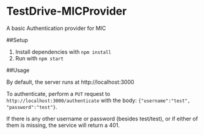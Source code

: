 # TestDrive-MICProvider
A basic Authentication provider for MIC


##Setup

1.  Install dependencies with `npm install`
2.  Run with `npm start`

##Usage

By default, the server runs at http://localhost:3000

To authenticate, perform a `PUT` request to `http://localhost:3000/authenticate` with the body: `{"username":"test", "password":"test"}`.

If there is any other username or password (besides test/test), or if either of them is missing, the service will return a 401.